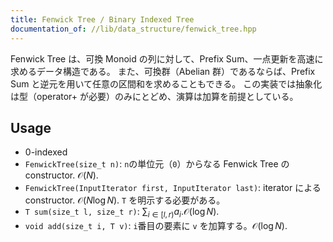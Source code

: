 ```yaml
---
title: Fenwick Tree / Binary Indexed Tree
documentation_of: //lib/data_structure/fenwick_tree.hpp
---
```


Fenwick Tree は、可換 Monoid の列に対して、Prefix Sum、一点更新を高速に求めるデータ構造である。
また、可換群（Abelian 群）であるならば、Prefix Sum と逆元を用いて任意の区間和を求めることもできる。
この実装では抽象化は型（operator+ が必要）のみにとどめ、演算は加算を前提としている。

## Usage
- 0-indexed
- `FenwickTree(size_t n)`: `n`の単位元（`0`）からなる Fenwick Tree の constructor. $\mathcal{O}(N)$.
- `FenwickTree(InputIterator first, InputIterator last)`: iterator による constructor. $\mathcal{O}(N\log N)$. `T` を明示する必要がある。
- `T sum(size_t l, size_t r)`: $\sum_{i \in [l, r)}a_{i}$.$\mathcal{O}(\log N)$.
- `void add(size_t i, T v)`: `i`番目の要素に `v` を加算する。$\mathcal{O}(\log N)$.


